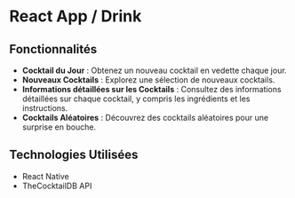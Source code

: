 # React App / Drink 

## Fonctionnalités

- **Cocktail du Jour** : Obtenez un nouveau cocktail en vedette chaque jour.
- **Nouveaux Cocktails** : Explorez une sélection de nouveaux cocktails.
- **Informations détaillées sur les Cocktails** : Consultez des informations détaillées sur chaque cocktail, y compris les ingrédients et les instructions.
- **Cocktails Aléatoires** : Découvrez des cocktails aléatoires pour une surprise en bouche.

## Technologies Utilisées

- React Native
- TheCocktailDB API

